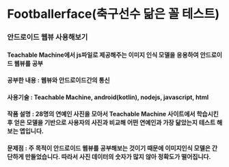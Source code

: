# Footballerface(축구선수 닮은 꼴 테스트)
### 안드로이드 웹뷰 사용해보기

#### Teachable Machine에서 js파일로 제공해주는 이미지 인식 모델을 응용하여 안드로이드 웹뷰를 공부

#### 공부한 내용 : 웹뷰와 안드로이드간의 통신

#### 사용기술 : Teachable Machine, android(kotlin), nodejs, javascript, html

#### 작품 설명 : 28명의 연예인 사진을 모아서 Teachable Machine 사이트에서 학습시킨후 얻은 모델을 기반으로 사용자의 사진과 비교해 어떤 연예인과 가장 닮았는지 테스트 해보는 앱입니다.

#### 문제점 : 주 목적이 안드로이드 웹뷰를 공부해보는 것이기 때문에 이미지인식 모델은 간단하게 만들었습니다. 따라서 사진 데이터의 숫자가 많지 않아 정확도가 떨어집니다. 
 

